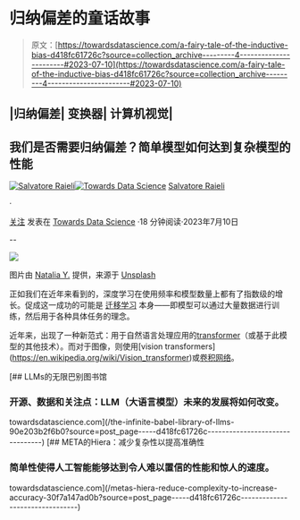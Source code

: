 # 归纳偏差的童话故事

> 原文：[https://towardsdatascience.com/a-fairy-tale-of-the-inductive-bias-d418fc61726c?source=collection_archive---------4-----------------------#2023-07-10](https://towardsdatascience.com/a-fairy-tale-of-the-inductive-bias-d418fc61726c?source=collection_archive---------4-----------------------#2023-07-10)

## |归纳偏差| 变换器| 计算机视觉|

## 我们是否需要归纳偏差？简单模型如何达到复杂模型的性能

[](https://salvatore-raieli.medium.com/?source=post_page-----d418fc61726c--------------------------------)[![Salvatore Raieli](../Images/6bb4520e2df40d20283e7283141b5e06.png)](https://salvatore-raieli.medium.com/?source=post_page-----d418fc61726c--------------------------------)[](https://towardsdatascience.com/?source=post_page-----d418fc61726c--------------------------------)[![Towards Data Science](../Images/a6ff2676ffcc0c7aad8aaf1d79379785.png)](https://towardsdatascience.com/?source=post_page-----d418fc61726c--------------------------------) [Salvatore Raieli](https://salvatore-raieli.medium.com/?source=post_page-----d418fc61726c--------------------------------)

·

[关注](https://medium.com/m/signin?actionUrl=https%3A%2F%2Fmedium.com%2F_%2Fsubscribe%2Fuser%2Ff1a08d9452cd&operation=register&redirect=https%3A%2F%2Ftowardsdatascience.com%2Fa-fairy-tale-of-the-inductive-bias-d418fc61726c&user=Salvatore+Raieli&userId=f1a08d9452cd&source=post_page-f1a08d9452cd----d418fc61726c---------------------post_header-----------) 发表在 [Towards Data Science](https://towardsdatascience.com/?source=post_page-----d418fc61726c--------------------------------) ·18 分钟阅读·2023年7月10日[](https://medium.com/m/signin?actionUrl=https%3A%2F%2Fmedium.com%2F_%2Fvote%2Ftowards-data-science%2Fd418fc61726c&operation=register&redirect=https%3A%2F%2Ftowardsdatascience.com%2Fa-fairy-tale-of-the-inductive-bias-d418fc61726c&user=Salvatore+Raieli&userId=f1a08d9452cd&source=-----d418fc61726c---------------------clap_footer-----------)

--

[](https://medium.com/m/signin?actionUrl=https%3A%2F%2Fmedium.com%2F_%2Fbookmark%2Fp%2Fd418fc61726c&operation=register&redirect=https%3A%2F%2Ftowardsdatascience.com%2Fa-fairy-tale-of-the-inductive-bias-d418fc61726c&source=-----d418fc61726c---------------------bookmark_footer-----------)![](../Images/278a752aca7a7bf5da388e32bb3ac8a8.png)

图片由 [Natalia Y.](https://unsplash.com/@foxfox?utm_source=medium&utm_medium=referral) 提供，来源于 [Unsplash](https://unsplash.com/?utm_source=medium&utm_medium=referral)

正如我们在近年来看到的，深度学习在使用频率和模型数量上都有了指数级的增长。促成这一成功的可能是 [迁移学习](https://en.wikipedia.org/wiki/Transfer_learning) 本身——即模型可以通过大量数据进行训练，然后用于各种具体任务的理念。

近年来，出现了一种新范式：用于自然语言处理应用的[transformer](https://en.wikipedia.org/wiki/Transformer_(machine_learning_model))（或基于此模型的其他技术）。而对于图像，则使用[vision transformers](https://en.wikipedia.org/wiki/Vision_transformer)或[卷积网络](https://en.wikipedia.org/wiki/Convolutional_neural_network)。

[](/the-infinite-babel-library-of-llms-90e203b2f6b0?source=post_page-----d418fc61726c--------------------------------) [## LLMs的无限巴别图书馆

### 开源、数据和关注点：LLM（大语言模型）未来的发展将如何改变。

towardsdatascience.com](/the-infinite-babel-library-of-llms-90e203b2f6b0?source=post_page-----d418fc61726c--------------------------------) [](/metas-hiera-reduce-complexity-to-increase-accuracy-30f7a147ad0b?source=post_page-----d418fc61726c--------------------------------) [## META的Hiera：减少复杂性以提高准确性

### 简单性使得人工智能能够达到令人难以置信的性能和惊人的速度。

towardsdatascience.com](/metas-hiera-reduce-complexity-to-increase-accuracy-30f7a147ad0b?source=post_page-----d418fc61726c--------------------------------)
